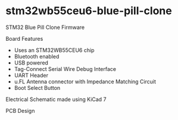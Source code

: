 # stm32wb55ceu6-blue-pill-clone

STM32 Blue Pill Clone Firmware

Board Features
- Uses an STM32WB55CEU6 chip
- Bluetooth enabled
- USB powered
- Tag-Connect Serial Wire Debug Interface
- UART Header
- u.FL Antenna connector with Impedance Matching Circuit
- Boot Select Button

Electrical Schematic made using KiCad 7

PCB Design
